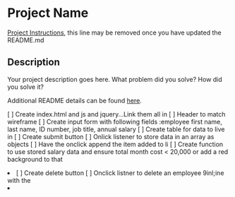 # Project Name

[Project Instructions](./INSTRUCTIONS.md), this line may be removed once you have updated the README.md

## Description

Your project description goes here. What problem did you solve? How did you solve it?

Additional README details can be found [here](https://github.com/PrimeAcademy/readme-template/blob/master/README.md).

[ ] Create index.html and js and jquery...Link them all in
[ ] Header to match wireframe
[ ] Create input form with following fields :employee first name, last name, ID number, job title, annual salary
[ ] Create table for data to live in
[ ] Create submit button
[ ] Onlick listener to store data in an array as objects
[ ] Have the onclick append the item added to li
[ ] Create function to use stored salary data and ensure total month cost < 20,000 or add a red background to that <li>
[ ] Create delete button
[ ] Onclick listner to delete an employee 9inl;ine with the <li>
